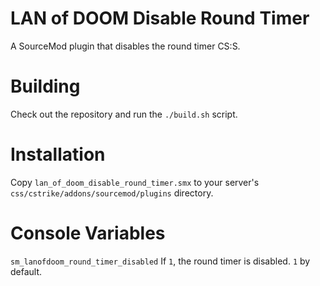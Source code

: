 # LAN of DOOM Disable Round Timer
A SourceMod plugin that disables the round timer CS:S.

# Building
Check out the repository and run the ``./build.sh`` script.

# Installation
Copy ``lan_of_doom_disable_round_timer.smx`` to your server's
``css/cstrike/addons/sourcemod/plugins`` directory.

# Console Variables

``sm_lanofdoom_round_timer_disabled`` If ``1``, the round timer is disabled.
``1`` by default.